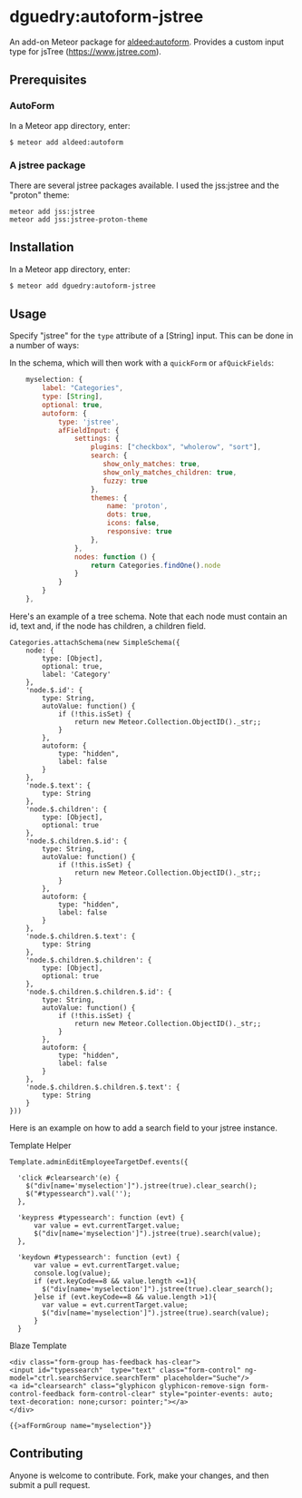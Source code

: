 dguedry:autoform-jstree
=========================

An add-on Meteor package for [aldeed:autoform](https://github.com/aldeed/meteor-autoform). Provides a custom input type for jsTree (https://www.jstree.com).

## Prerequisites

### AutoForm

In a Meteor app directory, enter:

```bash
$ meteor add aldeed:autoform
```

### A jstree package

There are several jstree packages available.  I used the jss:jstree and the "proton" theme:

```
meteor add jss:jstree
meteor add jss:jstree-proton-theme
```

## Installation

In a Meteor app directory, enter:

```bash
$ meteor add dguedry:autoform-jstree
```

## Usage

Specify "jstree" for the `type` attribute of a [String] input. This can be done in a number of ways:

In the schema, which will then work with a `quickForm` or `afQuickFields`:

```js
    myselection: {
        label: "Categories",
        type: [String],
        optional: true,
        autoform: {
            type: 'jstree',
            afFieldInput: {
                settings: {
                    plugins: ["checkbox", "wholerow", "sort"],
                    search: {
                       show_only_matches: true,
                       show_only_matches_children: true,
                       fuzzy: true
                    },
                    themes: {
                        name: 'proton',
                        dots: true,
                        icons: false,
                        responsive: true
                    },
                },
                nodes: function () {
                    return Categories.findOne().node
                }
            }
        }
    },
```

Here's an example of a tree schema.  Note that each node must contain an id, text and, if the node has children, a children field.

```
Categories.attachSchema(new SimpleSchema({
    node: {
        type: [Object],
        optional: true,
        label: 'Category'
    },
    'node.$.id': {
        type: String,
        autoValue: function() {
            if (!this.isSet) {
                return new Meteor.Collection.ObjectID()._str;;
            }
        },
        autoform: {
            type: "hidden",
            label: false
        }  
    },
    'node.$.text': {
        type: String
    },
    'node.$.children': {
        type: [Object],
        optional: true
    },
    'node.$.children.$.id': {
        type: String,
        autoValue: function() {
            if (!this.isSet) {
                return new Meteor.Collection.ObjectID()._str;;
            }
        },
        autoform: {
            type: "hidden",
            label: false
        }
    },
    'node.$.children.$.text': {
        type: String
    },
    'node.$.children.$.children': {
        type: [Object],
        optional: true
    },
    'node.$.children.$.children.$.id': {
        type: String,
        autoValue: function() {
            if (!this.isSet) {
                return new Meteor.Collection.ObjectID()._str;;
            }
        },
        autoform: {
            type: "hidden",
            label: false
        }
    },
    'node.$.children.$.children.$.text': {
        type: String
    }
}))
```
Here is an example on how to add a search field to your jstree instance.

Template Helper
```
Template.adminEditEmployeeTargetDef.events({

  'click #clearsearch'(e) {
    $("div[name='myselection']").jstree(true).clear_search();
    $("#typessearch").val('');
  },

  'keypress #typessearch': function (evt) {
      var value = evt.currentTarget.value;
      $("div[name='myselection']").jstree(true).search(value);
  },

  'keydown #typessearch': function (evt) {
      var value = evt.currentTarget.value;
      console.log(value);
      if (evt.keyCode==8 && value.length <=1){
        $("div[name='myselection']").jstree(true).clear_search();
      }else if (evt.keyCode==8 && value.length >1){
        var value = evt.currentTarget.value;
        $("div[name='myselection']").jstree(true).search(value);
      }
  }
```

Blaze Template

```
<div class="form-group has-feedback has-clear">
<input id="typessearch"  type="text" class="form-control" ng-model="ctrl.searchService.searchTerm" placeholder="Suche"/>
<a id="clearsearch" class="glyphicon glyphicon-remove-sign form-control-feedback form-control-clear" style="pointer-events: auto; text-decoration: none;cursor: pointer;"></a>
</div>

{{>afFormGroup name="myselection"}}
```

## Contributing

Anyone is welcome to contribute. Fork, make your changes, and then submit a pull request.

